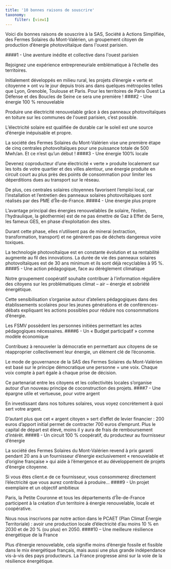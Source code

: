 ```yaml
---
title: '10 bonnes raisons de souscrire'
taxonomy:
    filter: [view1]
---
```


Voici dix bonnes raisons de souscrire à la SAS, Société à Actions Simplifiée, des Fermes Solaires du Mont-Valérien, un groupement citoyen de production d’énergie photovoltaïque dans l'ouest parisien.

####1 - Une aventure inédite et collective dans l'ouest parisien

Rejoignez une expérience entrepreneuriale emblématique à l’échelle des territoires.

Initialement développés en milieu rural, les projets d’énergie « verte et citoyenne » ont vu le jour depuis trois ans dans quelques métropoles telles que Lyon, Grenoble, Toulouse et Paris. Pour les territoires de Paris Ouest La Défense et des Boucles de Seine ce sera une première !
####2 - Une énergie 100 % renouvelable

Produire une électricité renouvelable grâce à des panneaux photovoltaïques en toiture sur les communes de l'ouest parisien, c’est possible.

L’électricité solaire est qualifiée de durable car le soleil est une source d’énergie inépuisable et propre.

La société des Fermes Solaires du Mont-Valérien vise une première étape de cinq centrales photovoltaïques pour une puissance totale de 500 Mwh/an. Et ce n’est qu’un début !
####3 - Une énergie 100% locale

Devenez coproducteur d’une électricité « verte » produite localement sur les toits de votre quartier et des villes alentour, une énergie produite en circuit court au plus près des points de consommation pour limiter les déperditions dues au transport sur le réseau.

De plus, ces centrales solaires citoyennes favorisent l’emploi local, car l’installation et l’entretien des panneaux solaires photovoltaïques sont réalisés par des PME d’Île-de-France.
####4 - Une énergie plus propre

L’avantage principal des énergies renouvelables (le solaire, l’éolien, l’hydraulique, la géothermie) est de ne pas émettre de Gaz à Effet de Serre, les fameux GES, en phase d’exploitation des sites.

Durant cette phase, elles n’utilisent pas de minerai (extraction, transformation, transport) et ne génèrent pas de déchets dangereux voire toxiques.

La technologie photovoltaïque est en constante évolution et sa rentabilité augmente au fil des innovations. La durée de vie des panneaux solaires photovoltaïques est de 30 ans minimum et ils sont déjà recyclables à 95 %.
####5 - Une action pédagogique, face au dérèglement climatique

Notre groupement coopératif souhaite contribuer à l’information régulière des citoyens sur les problématiques climat – air – énergie et sobriété énergétique.

Cette sensibilisation s’organise autour d’ateliers pédagogiques dans des établissements scolaires pour les jeunes générations et de conférences-débats expliquant les actions possibles pour réduire nos consommations d’énergie.

Les FSMV possèdent les personnes initiées permettant les actes pédagogiques nécessaires.
####6 - Un « Budget participatif » comme modèle économique

Contribuez à renouveler la démocratie en permettant aux citoyens de se réapproprier collectivement leur énergie, un élément clé de l’économie.

Le mode de gouvernance de la SAS des Fermes Solaires du Mont-Valérien est basé sur le principe démocratique une personne = une voix. Chaque voix compte à part égale à chaque prise de décision.

Ce partenariat entre les citoyens et les collectivités locales s’organise autour d’un nouveau principe de coconstruction des projets.
####7 - Une épargne utile et vertueuse, pour votre argent

En investissant dans nos toitures solaires, vous voyez concrètement à quoi sert votre argent.

D’autant plus que cet « argent citoyen » sert d’effet de levier financier : 200 euros d’apport initial permet de contracter 700 euros d’emprunt. Plus le capital de départ est élevé, moins il y aura de frais de remboursement d’intérêt.
####8 - Un circuit 100 % coopératif, du producteur au fournisseur d’énergie

La société des Fermes Solaires du Mont-Valérien revend à prix garanti pendant 20 ans à un fournisseur d’énergie exclusivement « renouvelable et d’origine française » qui aide à l’émergence et au développement de projets d’énergie citoyenne.

Si vous êtes client.e de ce fournisseur, vous consommerez directement l’électricité que vous aurez contribué à produire…
####9 - Un projet exemplaire et un objectif ambitieux

Paris, la Petite Couronne et tous les départements d’Île-de-France participent à la création d’un territoire à énergie renouvelable, locale et coopérative.

Nous nous inscrivons par notre action dans le PCAET (Plan Climat Énergie Territoriale) : avoir une production locale d’électricité d’au moins 10 % en 2030 et de 20 % (ou plus) en 2050.
####10 – Une meilleure résilience énergétique de la France

Plus d’énergie renouvelable, cela signifie moins d’énergie fossile et fissible dans le mix énergétique français, mais aussi une plus grande indépendance vis-à-vis des pays producteurs. La France progresse ainsi sur la voie de la résilience énergétique.
